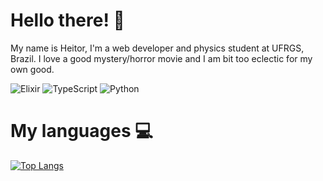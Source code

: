 # Hello there! 👋

My name is Heitor, I'm a web developer and physics student at UFRGS, Brazil. I love a good mystery/horror movie and I am bit too eclectic for my own good.

![Elixir](https://img.shields.io/badge/elixir-%234B275F.svg?style=for-the-badge&logo=elixir&logoColor=white)
![TypeScript](https://img.shields.io/badge/typescript-%23007ACC.svg?style=for-the-badge&logo=typescript&logoColor=white)
![Python](https://img.shields.io/badge/python-3670A0?style=for-the-badge&logo=python&logoColor=ffdd54)

# My languages 💻

[![Top Langs](https://github-readme-stats.vercel.app/api/top-langs/?username=heitorhenz&layout=compact)](https://github.com/anuraghazra/github-readme-stats)
